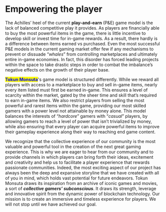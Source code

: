 # Empowering the player

The Achilles’ heel of the current **play-and-earn** (P\&E) game model is the lack of balanced competitive play it provides. As players are financially able to buy the most powerful items in the game, there is little incentive to develop skill or invest time for in-game rewards. As a result, there hardly is a difference between items earned vs purchased. Even the most successful P\&E models in the current gaming market offer few if any mechanisms to prevent or dissuade “_whales_” from controlling marketplaces and ultimately entire in-game economies. In fact, this disorder has forced leading projects within the space to take drastic steps in order to combat the imbalance’s negative effects on the growth of their player base.

<mark style="color:blue;">**Tokun Monsuta**</mark>'s game model is structured differently. While we reward all players with access to a marketplace to buy and sell in-game items, nearly every item listed must first be earned in-game. This ensures a level of scarcity within the market, gated by the sheer time and skill that’s required to earn in-game items. We also restrict players from selling the most powerful and rarest items within the game, providing our most skilled gamers with a power level not attainable by money alone. This model balances the interests of “_hardcore_” gamers with “_casual_” players, by allowing gamers to reach a level of power that isn’t trivialized by money, while also ensuring that every player can acquire powerful items to improve their gameplay experience along their way to reaching end game content.

We recognize that the collective experience of our community is the most valuable and powerful tool in the creation of the next great gaming experience. This is why we are eager to hear from our community and to provide channels in which players can bring forth their ideas, excitement and creativity and help us to facilitate a player experience that rewards passionate communities. Indeed, the most exciting aspect of our project has always been the deep and expansive storyline that we have created with all of you in mind, which holds vast potential for future endeavors. Tokun Monsuta draws its inspiration from an archive of iconic games and movies, a sort of _**collective gamers’ subconscious**_. It draws its strength, leverage and innovative spirit from the dynamic power of blockchain technology. Our mission is to create an immersive and timeless experience for players. We will not stop until we have achieved our goal.
